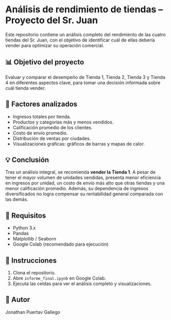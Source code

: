# Análisis de rendimiento de tiendas – Proyecto del Sr. Juan

Este repositorio contiene un análisis completo del rendimiento de las cuatro tiendas del Sr. Juan, con el objetivo de identificar cuál de ellas debería vender para optimizar su operación comercial.

## 📊 Objetivo del proyecto

Evaluar y comparar el desempeño de Tienda 1, Tienda 2, Tienda 3 y Tienda 4 en diferentes aspectos clave, para tomar una decisión informada sobre cuál tienda vender.

## 🧩 Factores analizados

- Ingresos totales por tienda.
- Productos y categorías más y menos vendidos.
- Calificación promedio de los clientes.
- Costo de envío promedio.
- Distribución de ventas por ciudades.
- Visualizaciones gráficas: gráficos de barras y mapas de calor.

## 💡 Conclusión

Tras un análisis integral, se recomienda **vender la Tienda 1**. A pesar de tener el mayor volumen de unidades vendidas, presenta menor eficiencia en ingresos por unidad, un costo de envío más alto que otras tiendas y una menor calificación promedio. Además, su dependencia de ingresos diversificados no logra compensar su rentabilidad general comparada con las demás.

## 🔧 Requisitos

- Python 3.x
- Pandas
- Matplotlib / Seaborn
- Google Colab (recomendado para ejecución)

## 🚀 Instrucciones

1. Clona el repositorio.
2. Abre `informe_final.ipynb` en Google Colab.
3. Ejecuta las celdas para ver el análisis completo y visualizaciones.

## 👤 Autor

Jonathan Puertav Gallego
